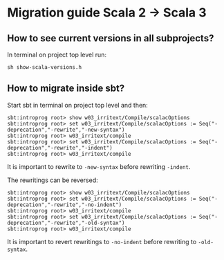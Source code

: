 # Migration guide Scala 2 -> Scala 3

## How to see current versions in all subprojects?
In terminal on project top level run:
```
sh show-scala-versions.h
```

## How to migrate inside sbt?
Start sbt in terminal on project top level and then:
```
sbt:introprog root> show w03_irritext/Compile/scalacOptions
sbt:introprog root> set w03_irritext/Compile/scalacOptions := Seq("-deprecation","-rewrite","-new-syntax")
sbt:introprog root> w03_irritext/compile
sbt:introprog root> set w03_irritext/Compile/scalacOptions := Seq("-deprecation","-rewrite","-indent")
sbt:introprog root> w03_irritext/compile
```
It is important to rewrite to `-new-syntax` before rewriting `-indent`.

The rewritings can be reversed:
```
sbt:introprog root> show w03_irritext/Compile/scalacOptions
sbt:introprog root> set w03_irritext/Compile/scalacOptions := Seq("-deprecation","-rewrite","-no-indent")
sbt:introprog root> w03_irritext/compile
sbt:introprog root> set w03_irritext/Compile/scalacOptions := Seq("-deprecation","-rewrite","-old-syntax")
sbt:introprog root> w03_irritext/compile
```

It is important to revert rewritings to `-no-indent` before rewriting to `-old-syntax`.
